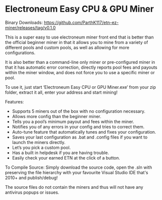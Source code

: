 # Electroneum Easy CPU &amp; GPU Miner
Binary Downloads:
https://github.com/ParthK117/etn-ez-miner/releases/tag/v0.1.0

This is a super easy to use electroneum miner front end that is better than the official beginner miner in that it allows you to mine from a variety of different pools and custom pools, as well as allowing for more configurations.

It is also better than a command-line only miner or pre-configured miner in that it has automatic error correction, directly reports pool fees and payouts within the miner window, and does not force you to use a specific miner or pool.

To use it, just start ‘Electroneum Easy CPU or GPU Miner.exe’ from your zip folder, extract it all, enter your address and start mining!

Features:

* Supports 5 miners out of the box with no configuration necessary.
* Allows more config than the beginner miner.
* Tells you a pool’s minimum payout and fees within the miner.
* Notifies you of any errors in your config and tries to correct them.
* Auto-tune feature that automatically tunes and fixes your configuration.
* Saves your last configuration as .bat and .config files if you want to launch the miners directly.
* Let’s you pick a custom pool.
* Has a built in helpdesk if you are having trouble.
* Easily check your earned ETN at the click of a button.

To Compile Source:
Simply download the source code, open the .sln with preserving the file hierarchy with your favourite Visual Studio IDE that's 2010+ and publish/debug!

The source files do not contain the miners and thus will not have any antivirus popups or issues.
